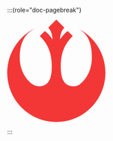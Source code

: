 :::(role="doc-pagebreak"}

<svg class="center-content" width="228" height="237" viewBox="0 0 228 237" fill="none" xmlns="http://www.w3.org/2000/svg">
<path d="M87.3353 26.4637L75.6985 38.1005C91.4315 53.2674 103.5 73.5 103.5 108C103.5 129.5 99.5616 142.341 91 149C82.3473 155.73 68.6108 156.914 56.8998 148.553C38.9311 134.061 29 112.313 29 88C29 58.7272 37.3474 33.1729 66.0933 19.5244C47.8165 28.0004 32.1627 41.1761 20.6836 57.5C7.6514 76.0325 0 98.6227 0 123C0 185.96 51.0395 237 114 237C176.96 237 228 185.96 228 123C228 77.1507 200.933 37.6232 161.907 19.5244C190.653 33.1729 196.5 58.7272 196.5 88C196.5 113.66 186.303 136.463 167.118 150.894C156.335 156.601 144.535 155.017 136.799 149C128.237 142.341 124.299 129.5 124.299 108C124.299 73.5 136.367 53.2674 152.101 38.1005L140.464 26.4637C132.389 32.589 128.705 37.3164 122.299 46C123.992 30.3733 126.565 25.5211 132.5 18.5L114 0L95.299 18.5C101.234 25.5211 103.807 30.3733 105.5 46C99.0938 37.3164 95.4101 32.589 87.3353 26.4637Z" fill="#F33737"/>
</svg>

:::
